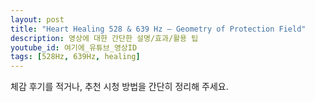 ```yaml
---
layout: post
title: "Heart Healing 528 & 639 Hz — Geometry of Protection Field"
description: 영상에 대한 간단한 설명/효과/활용 팁
youtube_id: 여기에_유튜브_영상ID
tags: [528Hz, 639Hz, healing]
---
```


체감 후기를 적거나, 추천 시청 방법을 간단히 정리해 주세요.
